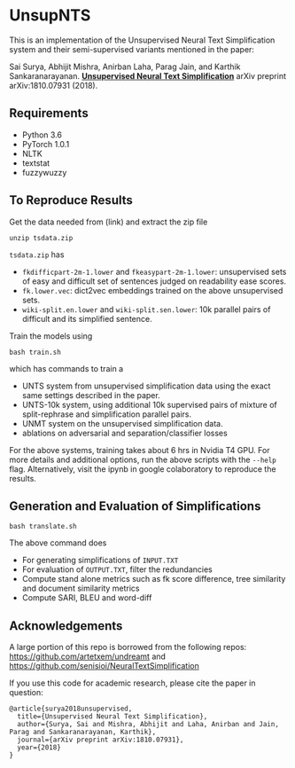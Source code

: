 UnsupNTS
==============

This is an implementation of the Unsupervised Neural Text Simplification system and their semi-supervised variants mentioned in the paper:

Sai Surya, Abhijit Mishra, Anirban Laha, Parag Jain, and Karthik Sankaranarayanan. **[Unsupervised Neural Text Simplification](https://arxiv.org/pdf/1810.07931.pdf)** arXiv preprint arXiv:1810.07931 (2018).


Requirements
--------
- Python 3.6
- PyTorch 1.0.1
- NLTK 
- textstat 
- fuzzywuzzy


To Reproduce Results
--------
Get the data needed from (link) and extract the zip file
```
unzip tsdata.zip
```
`tsdata.zip` has
- `fkdifficpart-2m-1.lower` and `fkeasypart-2m-1.lower`: unsupervised sets of easy and difficult set of sentences judged on readability ease scores.
- `fk.lower.vec`: dict2vec embeddings trained on the above unsupervised sets. 
- `wiki-split.en.lower` and `wiki-split.sen.lower`: 10k parallel pairs of difficult and its simplified sentence.

Train the models using
```
bash train.sh
```
which has commands to train a
- UNTS system from unsupervised simplification data using the exact same settings described in the paper.
- UNTS-10k system, using additional 10k supervised pairs of mixture of split-rephrase and simplification parallel pairs. 
- UNMT system on the unsupervised simplification data.
- ablations on adversarial and separation/classifier losses

For the above systems, training takes about 6 hrs in Nvidia T4 GPU. For more details and additional options, run the above scripts with the `--help` flag.
Alternatively, visit the ipynb in google colaboratory to reproduce the results.

Generation and Evaluation of Simplifications 
--------
```
bash translate.sh
```
The above command does
- For generating simplifications of `INPUT.TXT`
- For evaluation of `OUTPUT.TXT`, filter the redundancies
- Compute stand alone metrics such as fk score difference, tree similarity and document similarity metrics
- Compute  SARI, BLEU and word-diff

Acknowledgements
--------
A large portion of this repo is borrowed from the following repos: https://github.com/artetxem/undreamt and https://github.com/senisioi/NeuralTextSimplification 

If you use this code for academic research, please cite the paper in question:
```
@article{surya2018unsupervised,
  title={Unsupervised Neural Text Simplification},
  author={Surya, Sai and Mishra, Abhijit and Laha, Anirban and Jain, Parag and Sankaranarayanan, Karthik},
  journal={arXiv preprint arXiv:1810.07931},
  year={2018}
}
```
